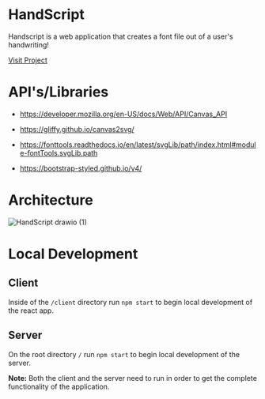 # HandScript
Handscript is a web application that creates a font file out of a user's handwriting!

[Visit Project](https://handscripts-c2b15a4db788.herokuapp.com/)

# API's/Libraries
- https://developer.mozilla.org/en-US/docs/Web/API/Canvas_API

- https://gliffy.github.io/canvas2svg/

- https://fonttools.readthedocs.io/en/latest/svgLib/path/index.html#module-fontTools.svgLib.path

- https://bootstrap-styled.github.io/v4/

# Architecture

![HandScript drawio (1)](https://github.com/RicardoTlatelpa/HandScript/assets/19786880/904e1908-552f-4f8f-9cb2-e797de8fc628)

# Local Development

## Client 
Inside of the `/client` directory run `npm start` to begin local development of the react app.

## Server
On the root directory `/` run `npm start` to begin local development of the server.

**Note:** Both the client and the server need to run in order to get the complete functionality of the application.
